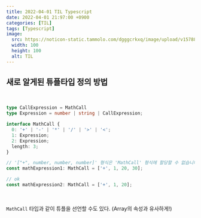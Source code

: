 ```yaml
---
title: 2022-04-01 TIL Typescript
date: 2022-04-01 21:97:00 +0900
categories: [TIL]
tags: [Typescript]
image:
  src: https://noticon-static.tammolo.com/dgggcrkxq/image/upload/v1578807458/noticon/tr4etvb9imzxc3xxnq3x.jpg
  width: 100
  height: 100
  alt: TIL
---
```



## 새로 알게된 튜플타입 정의 방법

<br/>

```ts
type CallExpression = MathCall
type Expression = number | string | CallExpression;

interface MathCall {
  0: '+' | '-' | '*' | '/' | '>' | '<';
  1: Expression;
  2: Expression;
  length: 3;
}

// '["+", number, number, number]' 형식은 'MathCall' 형식에 할당할 수 없습니다. 'length' 속성의 형식이 호환되지 않습니다. '4' 형식은 '3' 형식에 할당할 수 없습니다.
const mathExpression1: MathCall = ['+', 1, 20, 30]; 

// ok
const mathExpression2: MathCall = ['+', 1, 20]; 
```

<br/>

`MathCall` 타입과 같이 튜플을 선언할 수도 있다. (Array의 속성과 유사하게!)